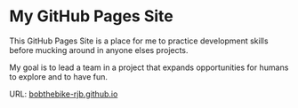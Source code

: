 # My GitHub Pages Site

This GitHub Pages Site is a place for me to practice development skills before mucking around in anyone elses projects.

My goal is to lead a team in a project that expands opportunities for humans to explore and to have fun.

URL: [bobthebike-rjb.github.io](https://bobthebike-rjb.github.io)
